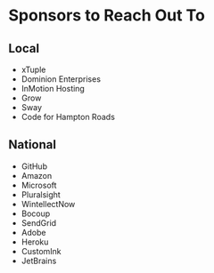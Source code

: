 # Sponsors to Reach Out To

## Local
- xTuple
- Dominion Enterprises
- InMotion Hosting
- Grow
- Sway
- Code for Hampton Roads

## National
- GitHub
- Amazon
- Microsoft
- Pluralsight
- WintellectNow
- Bocoup
- SendGrid
- Adobe
- Heroku
- CustomInk
- JetBrains
